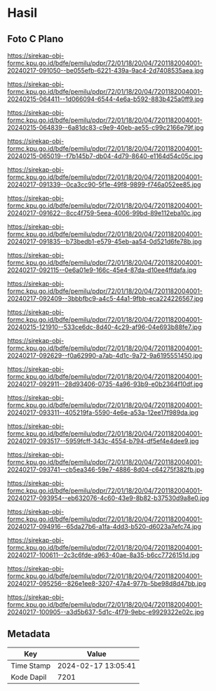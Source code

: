 # Hasil

## Foto C Plano

https://sirekap-obj-formc.kpu.go.id/bdfe/pemilu/pdpr/72/01/18/20/04/7201182004001-20240217-091050--be055efb-6221-439a-9ac4-2d7408535aea.jpg

https://sirekap-obj-formc.kpu.go.id/bdfe/pemilu/pdpr/72/01/18/20/04/7201182004001-20240215-064411--1d066094-6544-4e6a-b592-883b425a0ff9.jpg

https://sirekap-obj-formc.kpu.go.id/bdfe/pemilu/pdpr/72/01/18/20/04/7201182004001-20240215-064839--6a81dc83-c9e9-40eb-ae55-c99c2166e79f.jpg

https://sirekap-obj-formc.kpu.go.id/bdfe/pemilu/pdpr/72/01/18/20/04/7201182004001-20240215-065019--f7b145b7-db04-4d79-8640-e1164d54c05c.jpg

https://sirekap-obj-formc.kpu.go.id/bdfe/pemilu/pdpr/72/01/18/20/04/7201182004001-20240217-091339--0ca3cc90-5f1e-49f8-9899-f746a052ee85.jpg

https://sirekap-obj-formc.kpu.go.id/bdfe/pemilu/pdpr/72/01/18/20/04/7201182004001-20240217-091622--8cc4f759-5eea-4006-99bd-89e112eba10c.jpg

https://sirekap-obj-formc.kpu.go.id/bdfe/pemilu/pdpr/72/01/18/20/04/7201182004001-20240217-091835--b73bedb1-e579-45eb-aa54-0d521d6fe78b.jpg

https://sirekap-obj-formc.kpu.go.id/bdfe/pemilu/pdpr/72/01/18/20/04/7201182004001-20240217-092115--0e6a01e9-166c-45e4-87da-d10ee4ffdafa.jpg

https://sirekap-obj-formc.kpu.go.id/bdfe/pemilu/pdpr/72/01/18/20/04/7201182004001-20240217-092409--3bbbfbc9-a4c5-44a1-9fbb-eca224226567.jpg

https://sirekap-obj-formc.kpu.go.id/bdfe/pemilu/pdpr/72/01/18/20/04/7201182004001-20240215-121910--533ce6dc-8d40-4c29-af96-04e693b88fe7.jpg

https://sirekap-obj-formc.kpu.go.id/bdfe/pemilu/pdpr/72/01/18/20/04/7201182004001-20240217-092629--f0a62990-a7ab-4d1c-9a72-9a6195551450.jpg

https://sirekap-obj-formc.kpu.go.id/bdfe/pemilu/pdpr/72/01/18/20/04/7201182004001-20240217-092911--28d93406-0735-4a96-93b9-e0b2364f10df.jpg

https://sirekap-obj-formc.kpu.go.id/bdfe/pemilu/pdpr/72/01/18/20/04/7201182004001-20240217-093311--405219fa-5590-4e6e-a53a-12ee17f989da.jpg

https://sirekap-obj-formc.kpu.go.id/bdfe/pemilu/pdpr/72/01/18/20/04/7201182004001-20240217-093517--5959fcff-343c-4554-b794-df5ef4e4dee9.jpg

https://sirekap-obj-formc.kpu.go.id/bdfe/pemilu/pdpr/72/01/18/20/04/7201182004001-20240217-093741--cb5ea346-59e7-4886-8d04-c64275f382fb.jpg

https://sirekap-obj-formc.kpu.go.id/bdfe/pemilu/pdpr/72/01/18/20/04/7201182004001-20240217-093954--eb632076-4c60-43e9-8b82-b37530d9a8e0.jpg

https://sirekap-obj-formc.kpu.go.id/bdfe/pemilu/pdpr/72/01/18/20/04/7201182004001-20240217-094916--65da27b6-a1fa-4dd3-b520-d6023a7efc74.jpg

https://sirekap-obj-formc.kpu.go.id/bdfe/pemilu/pdpr/72/01/18/20/04/7201182004001-20240217-100611--2c3c6fde-a963-40ae-8a35-b6cc7726151d.jpg

https://sirekap-obj-formc.kpu.go.id/bdfe/pemilu/pdpr/72/01/18/20/04/7201182004001-20240217-095256--826e1ee8-3207-47a4-977b-5be98d8d47bb.jpg

https://sirekap-obj-formc.kpu.go.id/bdfe/pemilu/pdpr/72/01/18/20/04/7201182004001-20240217-100905--a3d5b637-5d1c-4f79-9ebc-e9929322e02c.jpg


## Metadata

| Key        | Value               |
| ---------- | ------------------- |
| Time Stamp | 2024-02-17 13:05:41 |
| Kode Dapil | 7201                |



